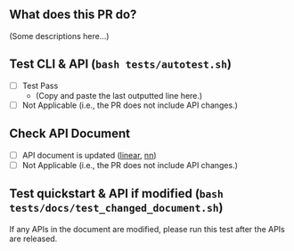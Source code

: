 ## What does this PR do?

(Some descriptions here...)

## Test CLI & API (`bash tests/autotest.sh`)
- [ ] Test Pass
  - (Copy and paste the last outputted line here.)
- [ ] Not Applicable (i.e., the PR does not include API changes.)

## Check API Document
- [ ] API document is updated ([linear](https://www.csie.ntu.edu.tw/~cjlin/libmultilabel/api/linear.html), [nn](https://www.csie.ntu.edu.tw/~cjlin/libmultilabel/api/nn.html))
- [ ] Not Applicable (i.e., the PR does not include API changes.)

## Test quickstart & API if modified (`bash tests/docs/test_changed_document.sh`)
If any APIs in the document are modified, please run this test after the APIs are released.